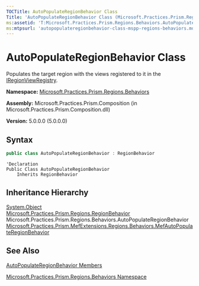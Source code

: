 ```yaml
---
TOCTitle: AutoPopulateRegionBehavior Class
Title: 'AutoPopulateRegionBehavior Class (Microsoft.Practices.Prism.Regions.Behaviors)'
ms:assetid: 'T:Microsoft.Practices.Prism.Regions.Behaviors.AutoPopulateRegionBehavior'
ms:mtpsurl: 'autopopulateregionbehavior-class-mspp-regions-behaviors.md'
---
```



# AutoPopulateRegionBehavior Class

Populates the target region with the views registered to it in the [IRegionViewRegistry](/patterns-practices/reference/iregionviewregistry-interface-mspp-regions).

**Namespace:** [Microsoft.Practices.Prism.Regions.Behaviors](/patterns-practices/reference/mspp-regions-behaviors-namespace)

**Assembly:** Microsoft.Practices.Prism.Composition (in Microsoft.Practices.Prism.Composition.dll)

**Version:** 5.0.0.0 (5.0.0.0)

## Syntax

```C#
public class AutoPopulateRegionBehavior : RegionBehavior
```

```VB
'Declaration
Public Class AutoPopulateRegionBehavior
	Inherits RegionBehavior
```

## Inheritance Hierarchy

[System.Object](http://msdn.microsoft.com/en-us/library/e5kfa45b)  
[Microsoft.Practices.Prism.Regions.RegionBehavior](/patterns-practices/reference/regionbehavior-class-mspp-regions)
Microsoft.Practices.Prism.Regions.Behaviors.AutoPopulateRegionBehavior  [Microsoft.Practices.Prism.MefExtensions.Regions.Behaviors.MefAutoPopulateRegionBehavior](/patterns-practices/reference/mefautopopulateregionbehavior-class-mspp-mefextensions-regions-behaviors)

## See Also

[AutoPopulateRegionBehavior Members](/patterns-practices/reference/autopopulateregionbehavior-members-mspp-regions-behaviors)

[Microsoft.Practices.Prism.Regions.Behaviors Namespace](/patterns-practices/reference/mspp-regions-behaviors-namespace)
